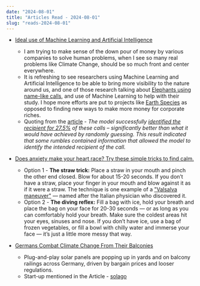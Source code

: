 ```yaml
---
date: "2024-08-01"
title: "Articles Read - 2024-08-01"
slug: "reads-2024-08-01"
---
```




* [Ideal use of Machine Learning and Artificial Intelligence][1]
  * I am trying to make sense of the down pour of money by various companies to solve human problems, when I see so many real problems like Climate Change, should be so much front and center everywhere.
  * It is refreshing to see researchers using Machine Learning and Artificial Intelligence to be able to bring more visibility to the nature around us, and one of those research talking about [Elephants using name-like calls][1], and use of Machine Learning to help with their study. I hope more efforts are put to projects like [Earth Species][2] as opposed to finding new ways to make more money for corporate riches.
  * Quoting from the [article][1] - _The model successfully [identified the recipient for 27.5%][3] of these calls – significantly better than what it would have achieved by randomly guessing. This result indicated that some rumbles contained information that allowed the model to identify the intended recipient of the call._

* [Does anxiety make your heart race? Try these simple tricks to find calm.][4]
  * Option 1 - **The straw trick:** Place a straw in your mouth and pinch the other end closed. Blow for about 15-20 seconds. If you don’t have a straw, place your finger in your mouth and blow against it as if it were a straw. The technique is one example of a ["Valsalva maneuver"][5] — named after the Italian physician who discovered it.
  * Option 2 - **The diving reflex:** Fill a bag with ice, hold your breath and place the bag on your face for 20-30 seconds — or as long as you can comfortably hold your breath. Make sure the coldest areas hit your eyes, sinuses and nose. If you don’t have ice, use a bag of frozen vegetables, or fill a bowl with chilly water and immerse your face — it’s just a little more messy that way.

* [Germans Combat Climate Change From Their Balconies][6]
  * Plug-and-play solar panels are popping up in yards and on balcony railings across Germany, driven by bargain prices and looser regulations.
  * Start-up mentioned in the Article - [solago][7]

  [1]: https://theconversation.com/african-elephants-address-one-another-with-name-like-calls-similar-to-humans-232096
  [2]: https://www.earthspecies.org/
  [3]: https://doi.org/10.1038/s41559-024-02420-w
  [4]: https://archive.ph/20240731094311/https://www.washingtonpost.com/wellness/2024/07/29/anxiety-high-heart-rate/
  [5]: https://en.wikipedia.org/wiki/Valsalva_maneuver
  [6]: https://archive.ph/20240729153259/https://www.nytimes.com/2024/07/29/business/germany-solar-panels-climate-change.html
  [7]: https://solago.de/
